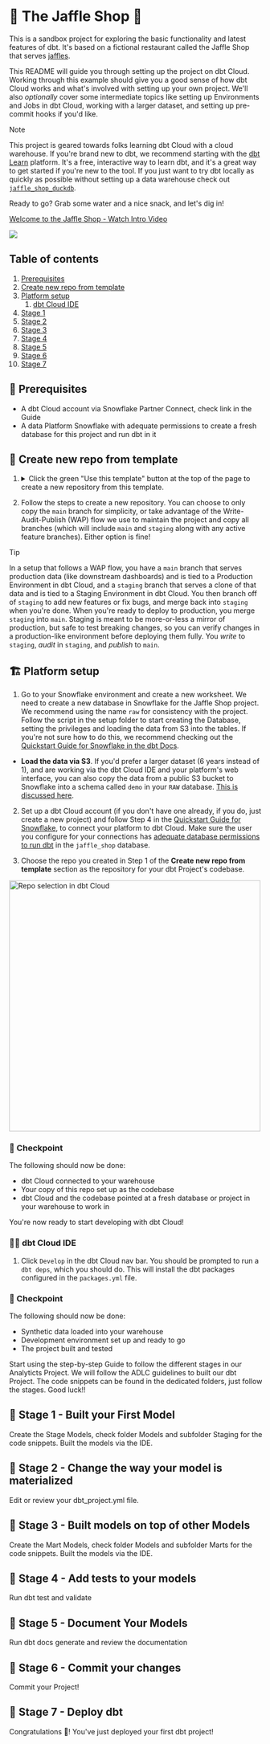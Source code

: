 # 🥪 The Jaffle Shop 🦘

This is a sandbox project for exploring the basic functionality and latest features of dbt. It's based on a fictional restaurant called the Jaffle Shop that serves [jaffles](https://en.wikipedia.org/wiki/Pie_iron).

This README will guide you through setting up the project on dbt Cloud. Working through this example should give you a good sense of how dbt Cloud works and what's involved with setting up your own project. We'll also _optionally_ cover some intermediate topics like setting up Environments and Jobs in dbt Cloud, working with a larger dataset, and setting up pre-commit hooks if you'd like.

> [!NOTE]
> This project is geared towards folks learning dbt Cloud with a cloud warehouse. If you're brand new to dbt, we recommend starting with the [dbt Learn](https://learn.getdbt.com/) platform. It's a free, interactive way to learn dbt, and it's a great way to get started if you're new to the tool. If you just want to try dbt locally as quickly as possible without setting up a data warehouse check out [`jaffle_shop_duckdb`](https://github.com/dbt-labs/jaffle_shop_duckdb).

Ready to go? Grab some water and a nice snack, and let's dig in!

<div>
 <a href="https://www.loom.com/share/a90b383eea594a0ea41e91af394b2811?t=0&sid=da832f06-c08e-43e7-acae-a2a3d8d191bd">
   <p>Welcome to the Jaffle Shop - Watch Intro Video</p>
 </a>
 <a href="https://www.loom.com/share/a90b383eea594a0ea41e91af394b2811?t=0&sid=da832f06-c08e-43e7-acae-a2a3d8d191bd">
   <img style="max-width:300px;" src="https://cdn.loom.com/sessions/thumbnails/a90b383eea594a0ea41e91af394b2811-with-play.gif">
 </a>
</div>

## Table of contents

1. [Prerequisites](#-prerequisites)
2. [Create new repo from template](#-create-new-repo-from-template)
3. [Platform setup](#%EF%B8%8F-platform-setup)
   1. [dbt Cloud IDE](#%EF%B8%8F-dbt-cloud-ide-most-beginner-friendly)
4. [Stage 1](#-stage-1---built-your-first-model)
5. [Stage 2](#-stage-2---change-the-way-your-model-is-materialized)
6. [Stage 3](#-stage-3---built-models-on-top-of-other-models)
7. [Stage 4](#-stage-4---add-tests-to-your-models)
8. [Stage 5](#-stage-5---document-your-models)
9. [Stage 6](#-stage-6---commit-your-changes)
10. [Stage 7](#-stage-7---deploy-dbt)


## 💾 Prerequisites

- A dbt Cloud account via Snowflake Partner Connect, check link in the Guide
- A data Platform Snowflake with adequate permissions to create a fresh database for this project and run dbt in it

## 📓 Create new repo from template

1. <details>
   <summary>Click the green "Use this template" button at the top of the page to create a new repository from this template.</summary>

   ![Click 'Use this template'](/.github/static/use-template.gif)
   </details>

2. Follow the steps to create a new repository. You can choose to only copy the `main` branch for simplicity, or take advantage of the Write-Audit-Publish (WAP) flow we use to maintain the project and copy all branches (which will include `main` and `staging` along with any active feature branches). Either option is fine!

> [!TIP]
> In a setup that follows a WAP flow, you have a `main` branch that serves production data (like downstream dashboards) and is tied to a Production Environment in dbt Cloud, and a `staging` branch that serves a clone of that data and is tied to a Staging Environment in dbt Cloud. You then branch off of `staging` to add new features or fix bugs, and merge back into `staging` when you're done. When you're ready to deploy to production, you merge `staging` into `main`. Staging is meant to be more-or-less a mirror of production, but safe to test breaking changes, so you can verify changes in a production-like environment before deploying them fully. You _write_ to `staging`, _audit_ in `staging`, and _publish_ to `main`.

## 🏗️ Platform setup

1. Go to your Snowflake environment and create a new worksheet. We need to create a new database in Snowflake for the Jaffle Shop project. We recommend using the name `raw` for consistency with the project. Follow the script in the setup folder to start creating the Database, setting the privileges and loading the data from S3 into the tables. If you're not sure how to do this, we recommend checking out the [Quickstart Guide for Snowflake in the dbt Docs](https://docs.getdbt.com/guides/snowflake?step=1).

- **Load the data via S3**. If you'd prefer a larger dataset (6 years instead of 1), and are working via the dbt Cloud IDE and your platform's web interface, you can also copy the data from a public S3 bucket to Snowflake into a schema called `demo` in your `RAW` database. [This is discussed here](#-load-the-data-from-s3).

2. Set up a dbt Cloud account (if you don't have one already, if you do, just create a new project) and follow Step 4 in the [Quickstart Guide for Snowflake](https://docs.getdbt.com/guides/snowflake?step=4), to connect your platform to dbt Cloud. Make sure the user you configure for your connections has [adequate database permissions to run dbt](https://docs.getdbt.com/reference/database-permissions/about-database-permissions) in the `jaffle_shop` database.

3. Choose the repo you created in Step 1 of the **Create new repo from template** section as the repository for your dbt Project's codebase.

<img width="500" alt="Repo selection in dbt Cloud" src="https://github.com/dbt-labs/jaffle-shop/assets/91998347/daac5bbc-097c-4d57-9628-0c85d348e4a4">

### 🏁 Checkpoint

The following should now be done:

- dbt Cloud connected to your warehouse
- Your copy of this repo set up as the codebase
- dbt Cloud and the codebase pointed at a fresh database or project in your warehouse to work in

You're now ready to start developing with dbt Cloud! 

### 😶‍🌫️ dbt Cloud IDE

1. Click `Develop` in the dbt Cloud nav bar. You should be prompted to run a `dbt deps`, which you should do. This will install the dbt packages configured in the `packages.yml` file.

### 🏁 Checkpoint

The following should now be done:

- Synthetic data loaded into your warehouse
- Development environment set up and ready to go
- The project built and tested

Start using the step-by-step Guide to follow the different stages in our Analyticts Project. We will follow the ADLC guidelines to built our dbt Project. The code snippets can be found in the dedicated folders, just follow the stages. Good luck!! 

## 💾 Stage 1 - Built your First Model

Create the Stage Models, check folder Models and subfolder Staging for the code snippets. Built the models via the IDE. 

## 💾 Stage 2 - Change the way your model is materialized

Edit or review your dbt_project.yml file.

## 💾 Stage 3 - Built models on top of other Models

Create the Mart Models, check folder Models and subfolder Marts for the code snippets. Built the models via the IDE. 

## 💾 Stage 4 - Add tests to your models

Run dbt test and validate

## 💾 Stage 5 - Document Your Models

Run dbt docs generate and review the documentation

## 💾 Stage 6 - Commit your changes

Commit your Project!

## 💾 Stage 7 - Deploy dbt

Congratulations 🎉! You've just deployed your first dbt project!






